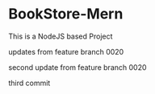 # BookStore-Mern

This is a NodeJS based Project

updates from feature branch 0020

second update from feature branch 0020

third commit 